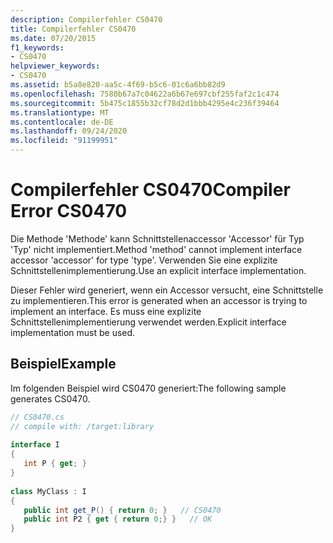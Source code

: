 ```yaml
---
description: Compilerfehler CS0470
title: Compilerfehler CS0470
ms.date: 07/20/2015
f1_keywords:
- CS0470
helpviewer_keywords:
- CS0470
ms.assetid: b5a8e820-aa5c-4f69-b5c6-01c6a6bb82d9
ms.openlocfilehash: 7580b67a7c04622a6b67e697cbf255faf2c1c474
ms.sourcegitcommit: 5b475c1855b32cf78d2d1bbb4295e4c236f39464
ms.translationtype: MT
ms.contentlocale: de-DE
ms.lasthandoff: 09/24/2020
ms.locfileid: "91199951"
---
```

# <a name="compiler-error-cs0470"></a><span data-ttu-id="ed562-103">Compilerfehler CS0470</span><span class="sxs-lookup"><span data-stu-id="ed562-103">Compiler Error CS0470</span></span>

<span data-ttu-id="ed562-104">Die Methode 'Methode' kann Schnittstellenaccessor 'Accessor' für Typ 'Typ' nicht implementiert.</span><span class="sxs-lookup"><span data-stu-id="ed562-104">Method 'method' cannot implement interface accessor 'accessor' for type 'type'.</span></span> <span data-ttu-id="ed562-105">Verwenden Sie eine explizite Schnittstellenimplementierung.</span><span class="sxs-lookup"><span data-stu-id="ed562-105">Use an explicit interface implementation.</span></span>  
  
 <span data-ttu-id="ed562-106">Dieser Fehler wird generiert, wenn ein Accessor versucht, eine Schnittstelle zu implementieren.</span><span class="sxs-lookup"><span data-stu-id="ed562-106">This error is generated when an accessor is trying to implement an interface.</span></span> <span data-ttu-id="ed562-107">Es muss eine explizite Schnittstellenimplementierung verwendet werden.</span><span class="sxs-lookup"><span data-stu-id="ed562-107">Explicit interface implementation must be used.</span></span>  
  
## <a name="example"></a><span data-ttu-id="ed562-108">Beispiel</span><span class="sxs-lookup"><span data-stu-id="ed562-108">Example</span></span>  

 <span data-ttu-id="ed562-109">Im folgenden Beispiel wird CS0470 generiert:</span><span class="sxs-lookup"><span data-stu-id="ed562-109">The following sample generates CS0470.</span></span>  
  
```csharp  
// CS0470.cs  
// compile with: /target:library  
  
interface I  
{  
   int P { get; }  
}  
  
class MyClass : I  
{  
   public int get_P() { return 0; }   // CS0470  
   public int P2 { get { return 0;} }   // OK  
}  
```
